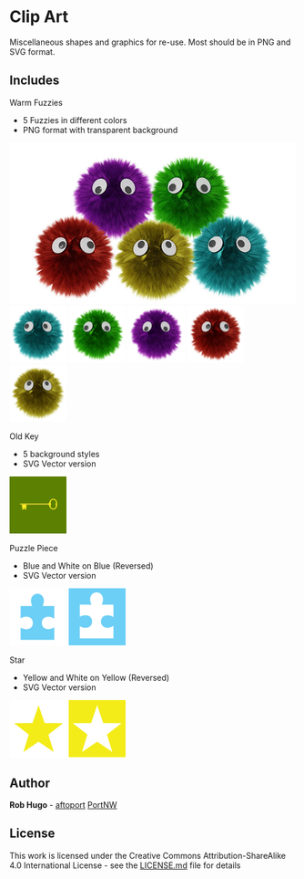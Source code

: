 # Clip Art

Miscellaneous shapes and graphics for re-use. Most should be in PNG and SVG format.

## Includes
Warm Fuzzies
* 5 Fuzzies in different colors
* PNG format with transparent background
<img src="https://github.com/aftoport/clip-art/blob/master/warm-fuzzies/warm-fuzzies-group.jpg">

<img width="100" src="https://github.com/aftoport/clip-art/blob/master/warm-fuzzies/warm-fuzzy-blue-hd.png">
<img width="100" src="https://github.com/aftoport/clip-art/blob/master/warm-fuzzies/warm-fuzzy-green-hd.png">
<img width="100" src="https://github.com/aftoport/clip-art/blob/master/warm-fuzzies/warm-fuzzy-purple-hd.png">
<img width="100" src="https://github.com/aftoport/clip-art/blob/master/warm-fuzzies/warm-fuzzy-red-hd.png">
<img width="100" src="https://github.com/aftoport/clip-art/blob/master/warm-fuzzies/warm-fuzzy-yellow-hd.png">

Old Key
* 5 background styles
* SVG Vector version
<img width="100" src="https://github.com/aftoport/clip-art/blob/master/old-key/old-key-001.png">

Puzzle Piece
* Blue and White on Blue (Reversed)
* SVG Vector version
<img width="100" src="https://github.com/aftoport/clip-art/blob/master/puzzle-piece/puzzle-piece-blue.png">
<img width="100" src="https://github.com/aftoport/clip-art/blob/master/puzzle-piece/puzzle-piece-blue-reversed.png">

Star
* Yellow and White on Yellow (Reversed)
* SVG Vector version
<img width="100" src="https://github.com/aftoport/clip-art/blob/master/star/star-yellow.png">
<img width="100" src="https://github.com/aftoport/clip-art/blob/master/star/star-yellow-reversed.png">


## Author

**Rob Hugo** - [aftoport](https://github.com/aftoport)
[PortNW](https://portnw.com)

## License

This work is licensed under the Creative Commons Attribution-ShareAlike 4.0 International License - see the [LICENSE.md](LICENSE.md) file for details
